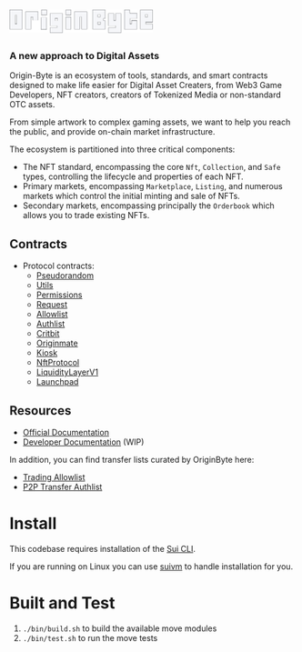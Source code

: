 <a href="https://originbyte.io/">
    <h1><img src="./assets/logo.svg" alt="OriginByte" width="50%"></h1>
</a>

<h3>A new approach to Digital Assets</h3>

Origin-Byte is an ecosystem of tools, standards, and smart contracts designed to make life easier for Digital Asset Creaters, from Web3 Game Developers, NFT creators, creators of Tokenized Media or non-standard OTC assets.

From simple artwork to complex gaming assets, we want to help you reach the public, and provide on-chain market infrastructure.

The ecosystem is partitioned into three critical components:

- The NFT standard, encompassing the core `Nft`, `Collection`, and `Safe` types,
  controlling the lifecycle and properties of each NFT.
- Primary markets, encompassing `Marketplace`, `Listing`, and numerous markets which
  control the initial minting and sale of NFTs.
- Secondary markets, encompassing principally the `Orderbook` which allows you
  to trade existing NFTs.

## Contracts

- Protocol contracts:
  - [Pseudorandom](https://explorer.sui.io/object/0x96151d14878707d390b370b70843704cc4606209883d3ea3a4e5cf8ac2872be2)
  - [Utils](https://explorer.sui.io/object/0xd5eaac4e1952473940b120a31bbca4c155fe78b2f0dabd63805e491a3384ecde)
  - [Permissions](https://explorer.sui.io/object/0xe571741e4b123a32e4afda5268735a87f7ae5bc1a945d53c2c160d161651c7fc)
  - [Request](https://explorer.sui.io/object/0xd4e94a458e5d192ffbac8364339e926450391bb8bd248973087f8cc264da3258)
  - [Allowlist](https://explorer.sui.io/object/0x165462c17573288e823bbaabc782723f673c528a0dead0f320fe9d99e3ac66aa)
  - [Authlist](https://explorer.sui.io/object/0xfec47309a83e59589f3540c8936b6208d7fa62163b8c3e939937ca0880371c53)
  - [Critbit](https://explorer.sui.io/object/0x1e9ce91148edbd6e474252cdc1c3af2a27fc4c238be617ed56b55275e0e92ef5)
  - [Originmate](https://explorer.sui.io/object/0x40fccbe644cb7e496309af17fc76574e5ac436ae8533a6f830d596264fbc5bb2)
  - [Kiosk](https://explorer.sui.io/object/0x710fe6944f741058ce916cd16e87953a656b5d339591c1627e73e41f01509d99)
  - [NftProtocol](https://explorer.sui.io/object/0xbdd1811dd6e8feb2c7311d193bbf92cb45d3d6a8fb2b6ec60dc19adf20c18796)
  - [LiquidityLayerV1](https://explorer.sui.io/object/0x509f287d326291d1066e20e2eb8adbbe1c8283e895d58c23afe7c9228645def2)
  - [Launchpad](https://explorer.sui.io/object/0x7b36997c1606ce7421d433eeafd52ace7921dad632ee6a2ef944e5b3f5479b3c)


## Resources

- [Official Documentation](https://docs.originbyte.io/origin-byte/)
- [Developer Documentation](https://origin-byte.github.io/) (WIP)


In addition, you can find transfer lists curated by OriginByte here:
- [Trading Allowlist](https://explorer.sui.io/object/0xb9353bccfb7ad87b9195c6956b2ac81551350b104d5bfec9cf0ea6f5c467c6d1)
- [P2P Transfer Authlist](https://explorer.sui.io/object/0xedf545c164dacf55acf37431b90f6b5e55acd5925f4683de8753760d2b5e74fa)

# Install

This codebase requires installation of the [Sui CLI](https://docs.sui.io/build/install).

If you are running on Linux you can use [suivm](https://github.com/Origin-Byte/suivm) to handle installation for you.

# Built and Test

1. `./bin/build.sh` to build the available move modules
2. `./bin/test.sh` to run the move tests
